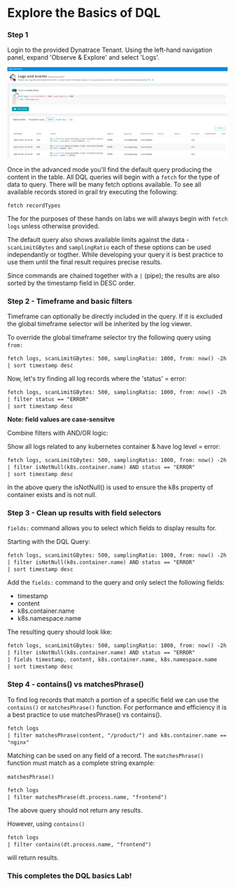# Explore the Basics of DQL

### Step 1

Login to the provided Dynatrace Tenant. Using the left-hand navigation panel, expand 'Observe & Explore' and select 'Logs'.

![Logs & Events Viewer](../../assets/images/Log%20viewer.png)

Once in the advanced mode you'll find the default query producing the content in the table. All DQL queries will begin with a `fetch` for the type of data to query. There will be many fetch options available. To see all available records stored in grail try executing the following:

```
fetch recordTypes
```

The for the purposes of these hands on labs we will always begin with `fetch logs` unless otherwise provided.

The default query also shows available limits against the data - `scanLimitGBytes` and `samplingRatio` each of these options can be used independantly or togther. While developing your query it is best practice to use them until the final result requires precise results.

Since commands are chained together with a `|` (pipe); the results are also sorted by the timestamp field in DESC order.

### Step 2 - Timeframe and basic filters

Timeframe can optionally be directly included in the query. If it is excluded the global timeframe selector will be inherited by the log viewer.

To override the global timeframe selector try the following query using `from:`

```
fetch logs, scanLimitGBytes: 500, samplingRatio: 1000, from: now() -2h
| sort timestamp desc
```

Now, let's try finding all log records where the 'status' = error:

```
fetch logs, scanLimitGBytes: 500, samplingRatio: 1000, from: now() -2h
| filter status == "ERROR"
| sort timestamp desc
```

**Note: field values are case-sensitve**

Combine filters with AND/OR logic:

Show all logs related to any kubernetes container & have log level = error:

```
fetch logs, scanLimitGBytes: 500, samplingRatio: 1000, from: now() -2h
| filter isNotNull(k8s.container.name) AND status == "ERROR"
| sort timestamp desc
```

In the above query the isNotNull() is used to ensure the k8s property of container exists and is not null.

### Step 3 - Clean up results with field selectors

`fields:` command allows you to select which fields to display results for.

Starting with the DQL Query:

```
fetch logs, scanLimitGBytes: 500, samplingRatio: 1000, from: now() -2h
| filter isNotNull(k8s.container.name) AND status == "ERROR"
| sort timestamp desc
```

Add the `fields:` command to the query and only select the following fields:

- timestamp
- content
- k8s.container.name
- k8s.namespace.name

The resulting query should look like:

```
fetch logs, scanLimitGBytes: 500, samplingRatio: 1000, from: now() -2h
| filter isNotNull(k8s.container.name) AND status == "ERROR"
| fields timestamp, content, k8s.container.name, k8s.namespace.name
| sort timestamp desc
```

### Step 4 - contains() vs matchesPhrase()

To find log records that match a portion of a specific field we can use the `contains()` or `matchesPhrase()` function. For performance and efficiency it is a best practice to use matchesPhrase() vs contains().

```
fetch logs
| filter matchesPhrase(content, "/product/") and k8s.container.name == "nginx"
```

Matching can be used on any field of a record. The `matchesPhrase()` function must match as a complete string example:

`matchesPhrase()`

```
fetch logs
| filter matchesPhrase(dt.process.name, "frontend")
```

The above query should not return any results.

However, using `contains()`

```
fetch logs
| filter contains(dt.process.name, "frontend")
```

will return results.

### This completes the DQL basics Lab!
